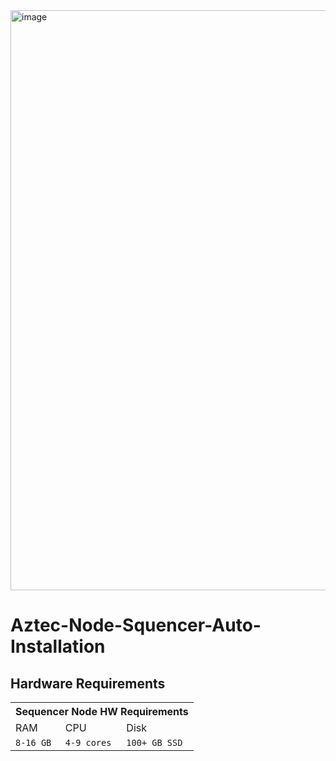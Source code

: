 <img width="1862" height="928" alt="image" src="https://github.com/user-attachments/assets/ffb2581f-5066-435f-9074-a3deb3449bbe" />

# Aztec-Node-Squencer-Auto-Installation
## Hardware Requirements
<table>
  <tr>
    <th colspan="3"> Sequencer Node HW Requirements </th>
  </tr>
  <tr>
    <td>RAM</td>
    <td>CPU</td>
    <td>Disk</td>
  </tr>
  <tr>
    <td><code>8-16 GB</code></td>
    <td><code>4-9 cores</code></td>
    <td><code>100+ GB SSD</code></td>
  </tr>
</table>
